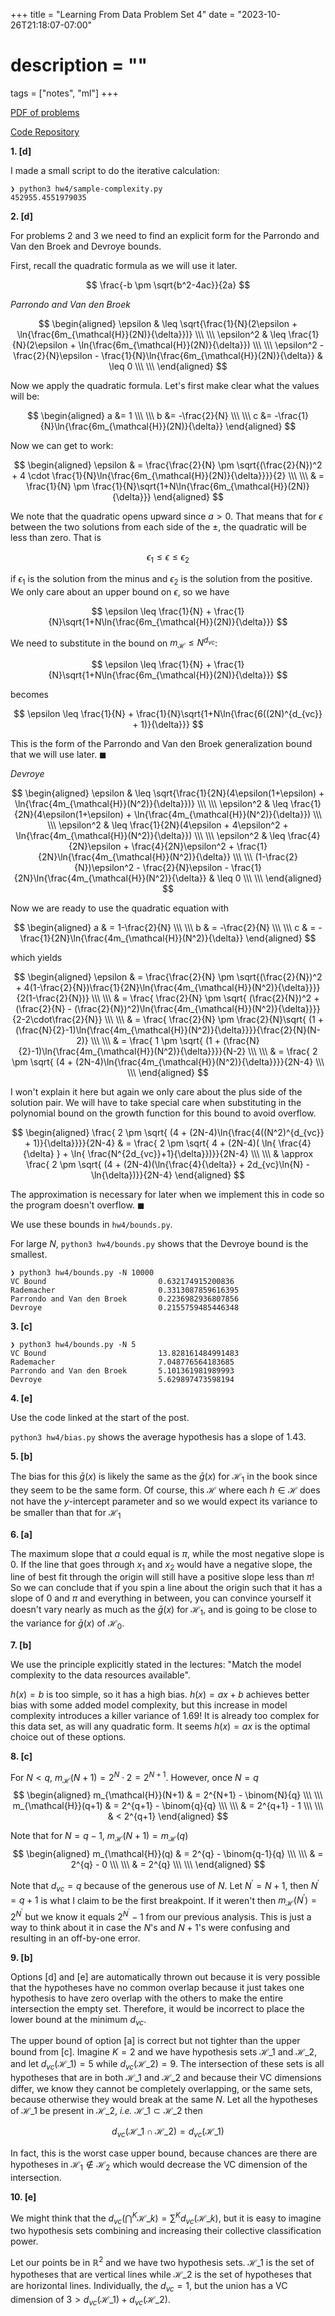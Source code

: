 +++
title = "Learning From Data Problem Set 4"
date = "2023-10-26T21:18:07-07:00"
# description = ""

tags = ["notes", "ml"]
+++

[PDF of problems](https://work.caltech.edu/homework/hw4.pdf)

[Code Repository](https://github.com/lienzhuzhu/lfd)

**1. [d]**

I made a small script to do the iterative calculation:

```
❯ python3 hw4/sample-complexity.py
452955.4551979035
```


**2. [d]**

For problems 2 and 3 we need to find an explicit form for the Parrondo and Van den Broek and Devroye bounds.

First, recall the quadratic formula as we will use it later.

$$
\frac{-b \pm \sqrt{b^2-4ac}}{2a}
$$

_Parrondo and Van den Broek_

$$
\begin{aligned}
\epsilon    &   \leq    \sqrt{\frac{1}{N}(2\epsilon + \ln{\frac{6m_{\mathcal{H}}(2N)}{\delta}})} \\\ \\\
\epsilon^2  &   \leq    \frac{1}{N}(2\epsilon + \ln{\frac{6m_{\mathcal{H}}(2N)}{\delta}}) \\\ \\\
\epsilon^2 - \frac{2}{N}\epsilon - \frac{1}{N}\ln{\frac{6m_{\mathcal{H}}(2N)}{\delta}}    & \leq  0 \\\ \\\
\end{aligned}
$$

Now we apply the quadratic formula. Let's first make clear what the values will be:

$$
\begin{aligned}
a &= 1 \\\ \\\
b &= -\frac{2}{N} \\\ \\\
c &= -\frac{1}{N}\ln{\frac{6m_{\mathcal{H}}(2N)}{\delta}}
\end{aligned}
$$

Now we can get to work:

$$
\begin{aligned}
\epsilon    & = \frac{\frac{2}{N} \pm \sqrt{(\frac{2}{N})^2 + 4 \cdot \frac{1}{N}\ln{\frac{6m_{\mathcal{H}}(2N)}{\delta}}}}{2} \\\ \\\
            & = \frac{1}{N} \pm \frac{1}{N}\sqrt{1+N\ln{\frac{6m_{\mathcal{H}}(2N)}{\delta}}}
\end{aligned}
$$

We note that the quadratic opens upward since $a > 0$. That means that for $\epsilon$ between the two solutions from each side of the $\pm$, the quadratic will be less than zero. That is

$$
\epsilon_1 \leq \epsilon \leq \epsilon_2
$$

if $\epsilon_1$ is the solution from the minus and $\epsilon_2$ is the solution from the positive. We only care about an upper bound on $\epsilon$, so we have

$$
\epsilon \leq \frac{1}{N} + \frac{1}{N}\sqrt{1+N\ln{\frac{6m_{\mathcal{H}}(2N)}{\delta}}}
$$

We need to substitute in the bound on $m_{\mathcal{H}} \leq N^{d_{vc}}$:

$$
\epsilon \leq \frac{1}{N} + \frac{1}{N}\sqrt{1+N\ln{\frac{6m_{\mathcal{H}}(2N)}{\delta}}}
$$

becomes

$$
\epsilon \leq \frac{1}{N} + \frac{1}{N}\sqrt{1+N\ln{\frac{6((2N)^{d_{vc}} + 1)}{\delta}}}
$$


This is the form of the Parrondo and Van den Broek generalization bound that we will use later. $\blacksquare$


_Devroye_

$$
\begin{aligned}
\epsilon        & \leq  \sqrt{\frac{1}{2N}(4\epsilon(1+\epsilon) + \ln{\frac{4m_{\mathcal{H}}(N^2)}{\delta}})} \\\ \\\
\epsilon^2      & \leq  \frac{1}{2N}(4\epsilon(1+\epsilon) + \ln{\frac{4m_{\mathcal{H}}(N^2)}{\delta}}) \\\ \\\
\epsilon^2      & \leq  \frac{1}{2N}(4\epsilon + 4\epsilon^2 + \ln{\frac{4m_{\mathcal{H}}(N^2)}{\delta}}) \\\ \\\
\epsilon^2      & \leq  \frac{4}{2N}\epsilon + \frac{4}{2N}\epsilon^2 + \frac{1}{2N}\ln{\frac{4m_{\mathcal{H}}(N^2)}{\delta}} \\\ \\\
(1-\frac{2}{N})\epsilon^2 - \frac{2}{N}\epsilon - \frac{1}{2N}\ln{\frac{4m_{\mathcal{H}}(N^2)}{\delta}}     & \leq  0 \\\ \\\
\end{aligned}
$$

Now we are ready to use the quadratic equation with

$$
\begin{aligned}
a   & = 1-\frac{2}{N} \\\ \\\
b   & = -\frac{2}{N} \\\ \\\
c   & = -\frac{1}{2N}\ln{\frac{4m_{\mathcal{H}}(N^2)}{\delta}}
\end{aligned}
$$

which yields

$$
\begin{aligned}
\epsilon    & = \frac{\frac{2}{N} \pm \sqrt{(\frac{2}{N})^2 + 4(1-\frac{2}{N})\frac{1}{2N}\ln{\frac{4m_{\mathcal{H}}(N^2)}{\delta}}}}{2(1-\frac{2}{N})} \\\ \\\
            & = \frac{ \frac{2}{N} \pm \sqrt{ (\frac{2}{N})^2 + (\frac{2}{N} - (\frac{2}{N})^2)\ln{\frac{4m_{\mathcal{H}}(N^2)}{\delta}}}}{2-2\cdot\frac{2}{N}} \\\ \\\
            & = \frac{ \frac{2}{N} \pm \frac{2}{N}\sqrt{ (1 + (\frac{N}{2}-1)\ln{\frac{4m_{\mathcal{H}}(N^2)}{\delta}}}}{\frac{2}{N}(N-2)} \\\ \\\
            & = \frac{ 1 \pm \sqrt{ (1 + (\frac{N}{2}-1)\ln{\frac{4m_{\mathcal{H}}(N^2)}{\delta}}}}{N-2} \\\ \\\
            & = \frac{ 2 \pm \sqrt{ (4 + (2N-4)\ln{\frac{4m_{\mathcal{H}}(N^2)}{\delta}}}}{2N-4} \\\ \\\
\end{aligned}
$$


I won't explain it here but again we only care about the plus side of the solution pair. We will have to take special care when substituting in the polynomial bound on the growth function for this bound to avoid overflow. 

$$
\begin{aligned}
\frac{ 2 \pm \sqrt{ (4 + (2N-4)\ln{\frac{4((N^2)^{d_{vc}} + 1)}{\delta}}}}{2N-4}    & =         \frac{ 2 \pm \sqrt{ 4 + (2N-4)( \ln{ \frac{4}{\delta} } + \ln{ \frac{N^{2d_{vc}}+1}{\delta}})}}{2N-4}  \\\ \\\
                                                                                    & \approx   \frac{ 2 \pm \sqrt{ (4 + (2N-4)(\ln{\frac{4}{\delta}} + 2d_{vc}\ln{N} - \ln{\delta})}}{2N-4}
\end{aligned}
$$

The approximation is necessary for later when we implement this in code so the program doesn't overflow. $\blacksquare$


We use these bounds in `hw4/bounds.py`.

For large $N$, `python3 hw4/bounds.py` shows that the Devroye bound is the smallest.

```
❯ python3 hw4/bounds.py -N 10000
VC Bound                         0.632174915200836
Rademacher                       0.3313087859616395
Parrondo and Van den Broek       0.2236982936807856
Devroye                          0.2155759485446348
```


**3. [c]**

```
❯ python3 hw4/bounds.py -N 5
VC Bound                         13.828161484991483
Rademacher                       7.048776564183685
Parrondo and Van den Broek       5.101361981989993
Devroye                          5.629897473598194
```


**4. [e]**

Use the code linked at the start of the post.

`python3 hw4/bias.py` shows the average hypothesis has a slope of $1.43$.


**5. [b]**

The bias for this $\bar{g}(x)$ is likely the same as the $\bar{g}(x)$ for $\mathcal{H}_1$ in the book since they seem to be the same form. Of course, this $\mathcal{H}$ where each $h \in \mathcal{H}$ does not have the $y$-intercept parameter and so we would expect its variance to be smaller than that for $\mathcal{H}_1$


**6. [a]**

The maximum slope that $a$ could equal is $\pi$, while the most negative slope is $0$. If the line that goes through $x_1$ and $x_2$ would have a negative slope, the line of best fit through the origin will still have a positive slope less than $\pi$! So we can conclude that if you spin a line about the origin such that it has a slope of $0$ and $\pi$ and everything in between, you can convince yourself it doesn't vary nearly as much as the $\bar{g}(x)$ for $\mathcal{H}_1$, and is going to be close to the variance for $\bar{g}(x)$ of $\mathcal{H}_0$.


**7. [b]**

We use the principle explicitly stated in the lectures: "Match the model complexity to the data resources available".

$h(x) = b$ is too simple, so it has a high bias. $h(x) = ax + b$ achieves better bias with some added model complexity, but this increase in model complexity introduces a killer variance of $1.69$! It is already too complex for this data set, as will any quadratic form. It seems $h(x) = ax$ is the optimal choice out of these options.


**8. [c]**

For $N<q$, $m_{\mathcal{H}}(N+1) = 2^N\cdot2 = 2^{N+1}$. However, once $N=q$ 
$$
\begin{aligned}
m_{\mathcal{H}}(N+1)    & = 2^{N+1} - \binom{N}{q} \\\ \\\
m_{\mathcal{H}}(q+1)    & = 2^{q+1} - \binom{q}{q} \\\ \\\
                        & = 2^{q+1} - 1 \\\ \\\
                        & < 2^{q+1}
\end{aligned}
$$

Note that for $N=q-1$, $m_{\mathcal{H}}(N+1) = m_{\mathcal{H}}(q)$
$$
\begin{aligned}
m_{\mathcal{H}}(q)      & = 2^{q} - \binom{q-1}{q} \\\ \\\
                        & = 2^{q} - 0 \\\ \\\
                        & = 2^{q} \\\ \\\
\end{aligned}
$$

Note that $d_{vc} = q$ because of the generous use of $N$. Let $N^\prime = N+1$, then $N^\prime = q+1$ is what I claim to be the first breakpoint. If it weren't then $m_{\mathcal{H}}(N^\prime) = 2^{N^{\prime}}$ but we know it equals $2^{N^\prime} - 1$ from our previous analysis. This is just a way to think about it in case the $N$'s and $N+1$'s were confusing and resulting in an off-by-one error.


**9. [b]**

Options [d] and [e] are automatically thrown out because it is very possible that the hypotheses have no common overlap because it just takes one hypothesis to have zero overlap with the others to make the entire intersection the empty set. Therefore, it would be incorrect to place the lower bound at the minimum $d_{vc}$.

The upper bound of option [a] is correct but not tighter than the upper bound from [c]. Imagine $K=2$ and we have hypothesis sets $\mathcal{H}\_1$ and $\mathcal{H}\_2$, and let $d_{vc}(\mathcal{H}\_1) = 5$ while $d_{vc}(\mathcal{H}\_2) = 9$. The intersection of these sets is all hypotheses that are in both $\mathcal{H}\_1$ and $\mathcal{H}\_2$ and because their VC dimensions differ, we know they cannot be completely overlapping, or the same sets, because otherwise they would break at the same $N$. Let all the hypotheses of $\mathcal{H}\_1$ be present in $\mathcal{H}\_2$, _i.e._ $\mathcal{H}\_1 \subset \mathcal{H}\_2$ then

$$
d_{vc}(\mathcal{H}\_1 \cap \mathcal{H}\_2) = d_{vc}(\mathcal{H}\_1)
$$

In fact, this is the worst case upper bound, because chances are there are hypotheses in $\mathcal{H_1} \notin \mathcal{H_2}$ which would decrease the VC dimension of the intersection.


**10. [e]**

We might think that the $d_{vc}(\bigcap^K\mathcal{H}\_k) = \sum^Kd_{vc}(\mathcal{H}\_k)$, but it is easy to imagine two hypothesis sets combining and increasing their collective classification power.

Let our points be in $\mathbb{R}^2$ and we have two hypothesis sets. $\mathcal{H}\_1$ is the set of hypotheses that are vertical lines while $\mathcal{H}\_2$ is the set of hypotheses that are horizontal lines. Individually, the $d_{vc} = 1$, but the union has a VC dimension of $3 > d_{vc}(\mathcal{H}\_1) + d_{vc}(\mathcal{H}\_2)$.
